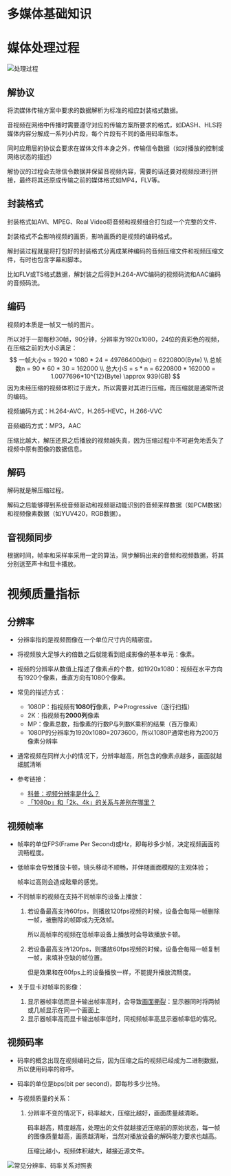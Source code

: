 # 多媒体基础知识


# 媒体处理过程

![处理过程](https://s2.loli.net/2021/12/13/8zFCbNiSJjxPoAH.png)

## 解协议

将流媒体传输方案中要求的数据解析为标准的相应封装格式数据。

音视频在网络中传播时需要遵守对应的传输方案所要求的格式，如DASH、HLS将媒体内容分解成一系列小片段，每个片段有不同的备用码率版本。

同时应用层的协议会要求在媒体文件本身之外，传输信令数据（如对播放的控制或网络状态的描述）

解协议的过程会去除信令数据并保留音视频内容，需要的话还要对视频段进行拼接，最终将其还原成传输之前的媒体格式如MP4，FLV等。

## 封装格式

封装格式如AVI、MPEG、Real Video将音频和视频组合打包成一个完整的文件.

封装格式不会影响视频的画质，影响画质的是视频的编码格式。

解封装过程就是将打包好的封装格式分离成某种编码的音频压缩文件和视频压缩文件，有时也包含字幕和脚本。

比如FLV或TS格式数据，解封装之后得到H.264-AVC编码的视频码流和AAC编码的音频码流。

## 编码

视频的本质是一帧又一帧的图片。

所以对于一部每秒30帧，90分钟，分辨率为1920x1080，24位的真彩色的视频，在压缩之前的大小$S$满足：
$$
一帧大小s = 1920 * 1080 * 24 = 49766400(bit) = 6220800(Byte)
\\
总帧数n = 90 * 60 * 30 = 162000
\\
总大小S = s * n = 6220800 * 162000 = 1.0077696*10^{12}(Byte) \approx 939(GB)
$$
因为未经压缩的视频体积过于庞大，所以需要对其进行压缩，而压缩就是通常所说的编码。

视频编码方式：H.264-AVC，H.265-HEVC，H.266-VVC

音频编码方式：MP3，AAC

压缩比越大，解压还原之后播放的视频越失真，因为压缩过程中不可避免地丢失了视频中原有图像的数据信息。

## 解码

解码就是解压缩过程。

解码之后能够得到系统音频驱动和视频驱动能识别的音频采样数据（如PCM数据）和视频像素数据（如YUV420，RGB数据）。

## 音视频同步

根据时间，帧率和采样率采用一定的算法，同步解码出来的音频和视频数据，将其分别送至声卡和显卡播放。

# 视频质量指标

## 分辨率

+ 分辨率指的是视频图像在一个单位尺寸内的精密度。

+ 将视频放大足够大的倍数之后就能看到组成影像的基本单元：像素。

+ 视频的分辨率从数值上描述了像素点的个数，如1920x1080：视频在水平方向有1920个像素，垂直方向有1080个像素。

+ 常见的描述方式：
  + 1080P：指视频有**1080行**像素，P=>Progressive（逐行扫描）
  + 2K：指视频有**2000列**像素
  + MP：像素总数，指像素的行数P与列数K乘积的结果（百万像素）
  + 1080P的分辨率为1920x1080=2073600，所以1080P通常也称为200万像素分辨率
+ 通常视频在同样大小的情况下，分辨率越高，所包含的像素点越多，画面就越细腻清晰

+ 参考链接：
  + [科普：视频分辨率是什么？](https://www.reneelab.com.cn/m/2k-4k-video-resolution.html)
  + [「1080p」和「2k、4k」的关系与差别在哪里？](https://www.zhihu.com/question/24205632/answer/648608086)

## 视频帧率

+ 帧率的单位FPS(Frame Per Second)或Hz，即每秒多少帧，决定视频画面的流畅程度。

+ 低帧率会导致播放卡顿，镜头移动不顺畅，并伴随画面模糊的主观体验；

  帧率过高则会造成眩晕的感觉。

+ 不同帧率的视频在支持不同帧率的设备上播放：

  1. 若设备最高支持60fps，则播放120fps视频的时候，设备会每隔一帧删除一帧，被删除的帧即成为无效帧。

     所以高帧率的视频在低帧率设备上播放时会导致播放卡顿。

  2. 若设备最高支持120fps，则播放60fps视频的时候，设备会每隔一帧复制一帧，来填补空缺的帧位置。

     但是效果和在60fps上的设备播放一样，不能提升播放流畅度。

+ 关于显卡对帧率的影像：

  1. 显示器帧率低而显卡输出帧率高时，会导致[画面撕裂](https://zh.wikipedia.org/wiki/%E7%95%AB%E9%9D%A2%E6%92%95%E8%A3%82)：显示器同时将两帧或几帧显示在同一个画面上
  2. 显示器帧率高而显卡输出帧率低时，同视频帧率高显示器帧率低的情况。

## 视频码率

+ 码率的概念出现在视频编码之后，因为压缩之后的视频已经成为二进制数据，所以使用码率的称呼。

+ 码率的单位是bps(bit per second)，即每秒多少比特。

+ 与视频质量的关系：

  1. 分辨率不变的情况下，码率越大，压缩比越好，画面质量越清晰。

     码率越高，精度越高，处理出的文件就越接近压缩前的原始状态，每一帧的图像质量越高，画质越清晰，当然对播放设备的解码能力要求也越高。

     压缩比越小，视频体积越大，越接近源文件。

![常见分辨率、码率关系对照表](https://s2.loli.net/2021/12/13/TBDfa7CI2RwHzZK.png)


